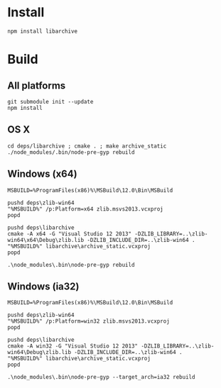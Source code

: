 # Install

	npm install libarchive

# Build

## All platforms

	git submodule init --update
	npm install

## OS X

	cd deps/libarchive ; cmake . ; make archive_static
	./node_modules/.bin/node-pre-gyp rebuild

## Windows (x64)

	MSBUILD=%ProgramFiles(x86)%\MSBuild\12.0\Bin\MSBuild

	pushd deps\zlib-win64
	"%MSBUILD%" /p:Platform=x64 zlib.msvs2013.vcxproj
	popd

	pushd deps\libarchive
	cmake -A x64 -G "Visual Studio 12 2013" -DZLIB_LIBRARY=..\zlib-win64\x64\Debug\zlib.lib -DZLIB_INCLUDE_DIR=..\zlib-win64 .
	"%MSBUILD%" libarchive\archive_static.vcxproj
	popd

	.\node_modules\.bin\node-pre-gyp rebuild

## Windows (ia32)

	MSBUILD=%ProgramFiles(x86)%\MSBuild\12.0\Bin\MSBuild

	pushd deps\zlib-win64
	"%MSBUILD%" /p:Platform=win32 zlib.msvs2013.vcxproj
	popd

	pushd deps\libarchive
	cmake -A win32 -G "Visual Studio 12 2013" -DZLIB_LIBRARY=..\zlib-win64\Debug\zlib.lib -DZLIB_INCLUDE_DIR=..\zlib-win64 .
	"%MSBUILD%" libarchive\archive_static.vcxproj
	popd

	.\node_modules\.bin\node-pre-gyp --target_arch=ia32 rebuild
